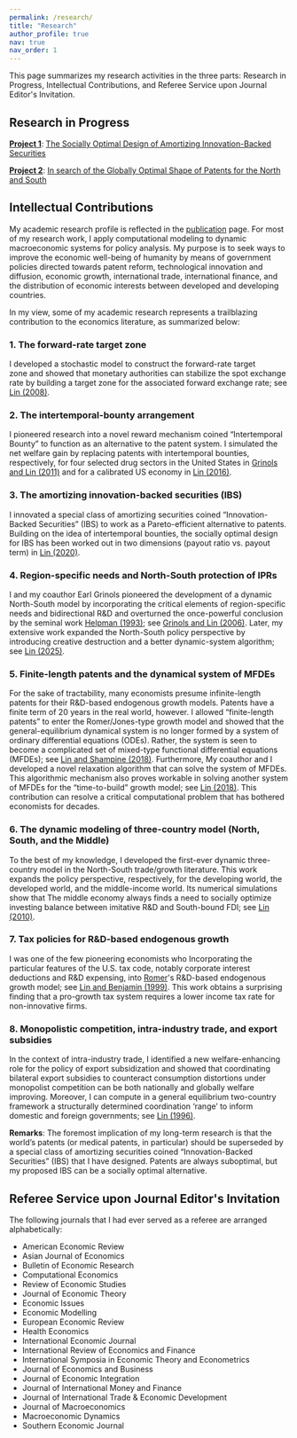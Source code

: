 ```yaml
---
permalink: /research/
title: "Research"
author_profile: true
nav: true
nav_order: 1
---
```

This page summarizes my research activities in the three parts: Research in Progress, Intellectual Contributions, and Referee Service upon Journal Editor's Invitation.

## Research in Progress

**<ins>Project 1</ins>**: [The Socially Optimal Design of Amortizing Innovation-Backed Securities](https://github.com/hwanclin/hwanclin.github.io/blob/main/files/Project1.pdf)

**<ins>Project 2</ins>**: [In search of the Globally Optimal Shape of Patents for the North and South](https://github.com/hwanclin/hwanclin.github.io/blob/main/files/Project2.pdf)

## Intellectual Contributions

My academic research profile is reflected in the [publication](https://hwanclin.github.io/publications/) page. For most of my research work, I apply computational modeling to dynamic macroeconomic systems for policy analysis. My purpose is to seek ways to improve the economic well-being of humanity by means of government policies directed towards patent reform, technological innovation and diffusion, economic growth, international trade, international finance, and the distribution of economic interests between developed and developing countries.  

In my view, some of my academic research represents a trailblazing contribution to the economics literature, as summarized below:

### 1. The forward-rate target zone

I developed a stochastic model to construct the forward-rate target zone and showed that monetary authorities can stabilize the spot exchange rate by building a target zone for the associated forward exchange rate; see [Lin (2008)](https://doi.org/10.1016/j.jimonfin.2008.02.009).

### 2. The intertemporal-bounty arrangement

I pioneered research into a novel reward mechanism coined “Intertemporal Bounty” to function as an alternative to the patent system. I simulated the net welfare gain by replacing patents with intertemporal bounties, respectively, for four selected drug sectors in the United States in [Grinols and Lin (2011)](https://doi.org/10.1016/j.jedc.2011.04.010) and for a calibrated US economy in  [Lin (2016)](https://doi.org/10.1016/j.jmacro.2016.09.007).

### 3. The amortizing innovation-backed securities (IBS)

I innovated a special class of amortizing securities coined “Innovation-Backed Securities” (IBS) to work as a Pareto-efficient alternative to patents. Building on the idea of intertemporal bounties, the socially optimal design for IBS has been worked out in two dimensions (payout ratio vs. payout term) in [Lin (2020)](https://doi.org/10.1007/978-3-030-38227-8_25).

### 4. Region-specific needs and North-South protection of IPRs

I and my coauthor Earl Grinols pioneered the development of a dynamic North-South model by incorporating the critical elements of region-specific needs and bidirectional R&D and overturned the once-powerful conclusion by the seminal work [Helpman (1993)](https://doi.org/10.2307/2951642); see [Grinols and Lin (2006)](https://doi.org/10.1016/j.jedc.2004.12.003). Later, my extensive work expanded the North-South policy perspective by introducing creative destruction and a better dynamic-system algorithm; see [Lin (2025)](https://doi.org/10.1093/oep/gpaf024
).

### 5. Finite-length patents and the dynamical system of MFDEs

For the sake of tractability, many economists presume infinite-length patents for their R&D-based endogenous growth models.  Patents have a finite term of 20 years in the real world, however. I allowed “finite-length patents” to enter the Romer/Jones-type growth model and showed that the general-equilibrium dynamical system is no longer formed by a system of ordinary differential equations (ODEs). Rather, the system is seen to become a complicated set of mixed-type functional differential equations (MFDEs); see [Lin and Shampine (2018)](https://doi.org/10.1007/s10614-016-9597-9). Furthermore, My coauthor and I developed a novel relaxation algorithm that can solve the system of MFDEs. This algorithmic mechanism also proves workable in solving another system of MFDEs for the “time-to-build” growth model; see [Lin (2018)](https://doi.org/10.1007/s10614-016-9633-9). This contribution can resolve a critical computational problem that has bothered economists for decades.

### 6. The dynamic modeling of three-country model (North, South, and the Middle)

To the best of my knowledge, I developed the first-ever dynamic three-country model in the North-South trade/growth literature. This work expands the policy perspective, respectively, for the developing world, the developed world, and the middle-income world. Its numerical simulations show that The middle economy always finds a need to socially optimize investing balance between imitative R&D and South-bound FDI; see [Lin (2010)](https://doi.org/10.1016/j.strueco.2010.08.001).

### 7. Tax policies for R&D-based endogenous growth

I was one of the few pioneering economists who Incorporating the particular features of the U.S. tax code, notably corporate interest deductions and R&D expensing, into [Romer](https://www.jstor.org/stable/2937632?seq=1)'s R&D-based endogenous growth model; see [Lin and Benjamin (1999)](https://doi.org/10.1016/S0164-0704(99)00112-3). This work obtains a surprising finding that a pro-growth tax system requires a lower income tax rate for non-innovative firms.

### 8. Monopolistic competition, intra-industry trade, and export subsidies

In the context of intra-industry trade, I identified a new welfare-enhancing role for the policy of export subsidization and showed that coordinating bilateral export subsidies to counteract consumption distortions under monopolist competition can be both nationally and globally welfare improving. Moreover, I can compute in a general equilibrium two-country framework a structurally determined coordination ‘range’ to inform  domestic and foreign governments; see [Lin (1996)](https://doi.org/10.1080/09638199600000018).

**Remarks**: The foremost implication of my long-term research is that the world’s patents (or medical patents, in particular) should be superseded by a special class of amortizing securities coined “Innovation-Backed Securities” (IBS) that I have designed. Patents are always suboptimal, but my proposed IBS can be a socially optimal alternative.



## Referee Service upon Journal Editor's Invitation

The following journals that I had ever served as a referee are arranged alphabetically:

- American Economic Review
- Asian Journal of Economics
- Bulletin of Economic Research
- Computational Economics
- Review of Economic Studies
- Journal of Economic Theory
- Economic Issues
- Economic Modelling
- European Economic Review
- Health Economics
- International Economic Journal
- International Review of Economics and Finance
- International Symposia in Economic Theory and Econometrics
- Journal of Economics and Business
- Journal of Economic Integration
- Journal of International Money and Finance
- Journal of International Trade & Economic Development
- Journal of Macroeconomics
- Macroeconomic Dynamics
- Southern Economic Journal 







